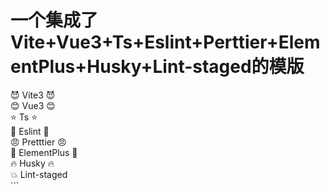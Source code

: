 <h1>一个集成了Vite+Vue3+Ts+Eslint+Perttier+ElementPlus+Husky+Lint-staged的模版</h1>
😈 Vite3 😈<br>
😊️ Vue3  😊️<br>
⭐  Ts     ⭐<br>
👑 Eslint  👑<br>
😠 Pretttier 😠<br>
📸 ElementPlus 📸<br>
🔥 Husky  🔥<br>
💥 Lint-staged <br>
```
